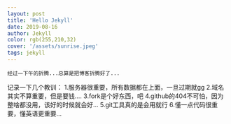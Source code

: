 ```yaml
---
layout: post
title: 'Hello Jekyll'
date: 2019-08-16
author: Jekyll
color: rgb(255,210,32)
cover: '/assets/sunrise.jpeg'
tags: jekyll
---
```

	经过一下午的折腾...总算是把博客折腾好了...
   记录一下几个教训：
   1.服务器很重要，所有数据都在上面，一旦过期就gg
   2.域名其实不算重要，但是要钱....
   3.fork是个好东西，吧
   4.github的404不可怕，因为整啥都没用，该好的时候就会好...
   5.git工具真的是会用就行
   6.懂一点代码很重要，懂英语更重要...
